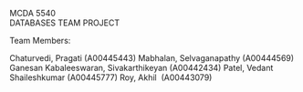 
MCDA 5540  
DATABASES TEAM  PROJECT

Team Members:

Chaturvedi, Pragati (A00445443)
Mabhalan, Selvaganapathy (A00444569)
Ganesan Kabaleeswaran, Sivakarthikeyan (A00442434)
Patel, Vedant Shaileshkumar (A00445777)
Roy, Akhil  (A00443079)
